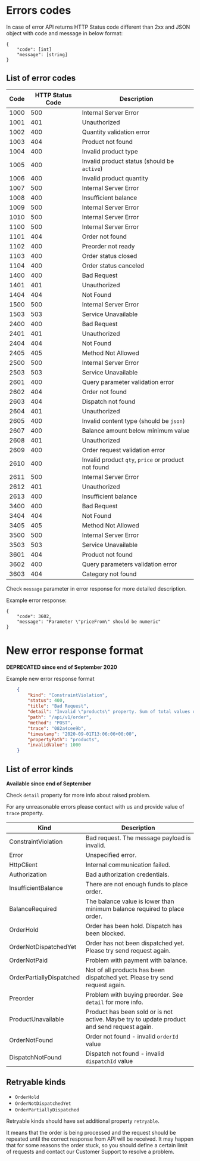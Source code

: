 # Errors codes

In case of error API returns HTTP Status code different than 2xx and JSON object with code and message in below format:
```
{
    "code": [int]
    "message": [string]
}
```

## List of error codes

Code | HTTP Status Code | Description
-----|------------------|-----------------------
1000 | 500 | Internal Server Error
1001 | 401 | Unauthorized
1002 | 400 | Quantity validation error
1003 | 404 | Product not found
1004 | 400 | Invalid product type
1005 | 400 | Invalid product status (should be `active`)
1006 | 400 | Invalid product quantity
1007 | 500 | Internal Server Error
1008 | 400 | Insufficient balance
1009 | 500 | Internal Server Error
1010 | 500 | Internal Server Error
1100 | 500 | Internal Server Error
1101 | 404 | Order not found
1102 | 400 | Preorder not ready
1103 | 400 | Order status closed
1104 | 400 | Order status canceled
1400 | 400 | Bad Request
1401 | 401 | Unauthorized
1404 | 404 | Not Found
1500 | 500 | Internal Server Error
1503 | 503 | Service Unavailable
2400 | 400 | Bad Request
2401 | 401 | Unauthorized
2404 | 404 | Not Found
2405 | 405 | Method Not Allowed
2500 | 500 | Internal Server Error
2503 | 503 | Service Unavailable
2601 | 400 | Query parameter validation error
2602 | 404 | Order not found
2603 | 404 | Dispatch not found
2604 | 401 | Unauthorized
2605 | 400 | Invalid content type (should be `json`)
2607 | 400 | Balance amount below minimum value
2608 | 401 | Unauthorized
2609 | 400 | Order request validation error
2610 | 400 | Invalid product `qty`, `price` or product not found
2611 | 500 | Internal Server Error
2612 | 401 | Unauthorized
2613 | 400 | Insufficient balance
3400 | 400 | Bad Request
3404 | 404 | Not Found
3405 | 405 | Method Not Allowed
3500 | 500 | Internal Server Error
3503 | 503 | Service Unavailable
3601 | 404 | Product not found
3602 | 400 | Query parameters validation error
3603 | 404 | Category not found

Check `message` parameter in error response for more detailed description.

Example error response:
```
{
    "code": 3602,
    "message": "Parameter \"priceFrom\" should be numeric"
}
```

# New error response format

**DEPRECATED since end of September 2020**

Example new error response format
```json
    {
        "kind": "ConstraintViolation",
        "status": 400,
        "title": "Bad Request",
        "detail": "Invalid \"products\" property. Sum of total values of \"qty\" must be lower than or equal 100.",
        "path": "/api/v1/order",
        "method": "POST",
        "trace": "082a4cee9b",
        "timestamp": "2020-09-01T13:06:06+00:00",
        "propertyPath": "products",
        "invalidValue": 1000
    }
```

## List of error kinds

**Available since end of September**

Check `detail` property for more info about raised problem.

For any unreasonable errors please contact with us and provide value of `trace` property.

Kind | Description
-----|------------------
ConstraintViolation | Bad request. The message payload is invalid.
Error | Unspecified error.
HttpClient | Internal communication failed.
Authorization | Bad authorization credentials.
InsufficientBalance | There are not enough funds to place order.
BalanceRequired | The balance value is lower than minimum balance required to place order.
OrderHold | Order has been hold. Dispatch has been blocked.
OrderNotDispatchedYet | Order has not been dispatched yet. Please try send request again.
OrderNotPaid | Problem with payment with balance.
OrderPartiallyDispatched | Not of all products has been dispatched yet. Please try send request again.
Preorder | Problem with buying preorder. See `detail` for more info.
ProductUnavailable | Product has been sold or is not active. Maybe try to update product and send request again.
OrderNotFound | Order not found - invalid `orderId` value
DispatchNotFound | Dispatch not found - invalid `dispatchId` value


## Retryable kinds

- `OrderHold`
- `OrderNotDispatchedYet`
- `OrderPartiallyDispatched`

Retryable kinds should have set additional property `retryable`.

It means that the order is being processed and the request should be repeated until the correct response from API will be received.
It may happen that for some reasons the order stuck, so you should define a certain limit of requests and contact our Customer Support to resolve a problem.
